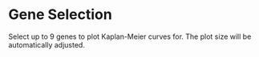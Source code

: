 # Gene Selection

Select up to 9 genes to plot Kaplan-Meier curves for.  The plot size will be automatically adjusted.
